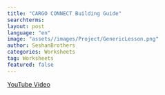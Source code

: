 ```yaml
---
title: "CARGO CONNECT Building Guide"
searchterms:
layout: post
language: "en"
image: "assets//images/Project/GenericLesson.png"
author: SeshanBrothers
categories: Worksheets
tag: Worksheets
featured: false
---
```


<a href="https://youtu.be/iNrKXl99iHY">YouTube Video</a>
